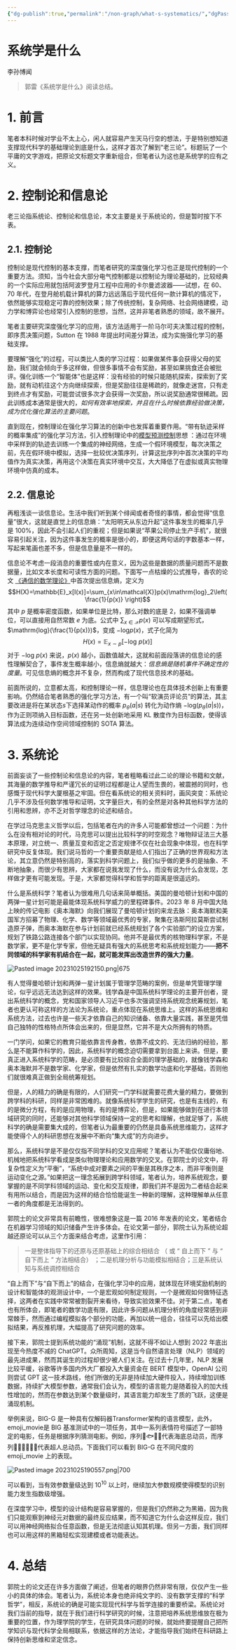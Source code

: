 ```yaml
---
{"dg-publish":true,"permalink":"/non-graph/what-s-systematics/","dgPassFrontmatter":true,"created":"2023-10-25T09:58:53.631+08:00","updated":"2023-10-25T20:12:20.031+08:00"}
---
```


# 系统学是什么

李孙博闻

> 郭雷《系统学是什么》阅读总结。

# 1. 前言

笔者本科时候对学业不太上心，闲人就容易产生天马行空的想法，于是特别想知道支撑现代科学的基础理论到底是什么，这样才首次了解到“老三论”。标题玩了一个平庸的文字游戏，把原论文标题文字重新组合，但笔者认为这也是系统学的应有之义。

# 2. 控制论和信息论

老三论指系统论、控制论和信息论，本文主要是关于系统论的，但是暂时按下不表。

## 2.1. 控制论

控制论是现代控制的基本支撑，而笔者研究的深度强化学习也正是现代控制的一个重要方法。须知，当今社会大部分电气控制都是以控制论为理论基础的，比较经典的一个实际应用就包括阿波罗登月工程中应用的卡尔曼滤波器——试想，在 60、70 年代，在登月舱机载计算机的算力远远落后于现代任何一款计算机的情况下，依然能够实现稳定可靠的控制效果；除了传统控制，复杂网络、社会网络建模，动力学和博弈论也经常引入控制的思想，当然，这并非笔者熟悉的领域，故不展开。

笔者主要研究深度强化学习的应用，该方法适用于一阶马尔可夫决策过程的控制，即序贯决策问题，Sutton 在 1988 年提出时间差分算法，成为实施强化学习的基础支撑。

要理解“强化”的过程，可以类比人类的学习过程：如果做某件事会获得父母的奖励，我们就会倾向于多这样做，但很多事情不会有奖励，甚至如果挑食还会被批评。强化训练一个“智能体”也是这样：没有经验的时候只能随机探索，探索到了奖励，就有动机往这个方向继续探索，但是奖励往往是稀疏的，就像走迷宫，只有走到终点才有奖励，可能尝试很多次才会获得一次奖励，所以说奖励通常很稀疏。因此训练成本通常是很大的，*如何有效率地探索，并且在什么时候依靠经验做决策，成为优化强化算法的主要问题*。

直到现在，控制理论在强化学习算法的创新中也发挥着重要作用。“带有轨迹采样的概率集成”的强化学习方法，引入控制理论中的[模型预测控制](https://www.bilibili.com/video/BV1cL411n7KV/?spm_id_from=333.337.search-card.all.click)思想 ：通过在环境中采样到的轨迹去训练一个集成的神经网络，生成一个假环境模型，每次决策之前，先在假环境中模拟，选择一批较优决策序列，计算这批序列中首次决策的平均值作为真实决策，再用这个决策在真实环境中交互，大大降低了在虚拟或真实物理环境中仿真的成本。

## 2.2. 信息论

再粗浅谈一谈信息论。生活中我们听到某个绯闻或者奇怪的事情，都会觉得“信息量”很大，这就是直觉上的信息熵：“太阳明天从东边升起”这件事发生的概率几乎是 100%，因此不会引起人们的重视；但是如果说“苹果公司停止生产手机”，就很容易引起关注，因为这件事发生的概率是很小的，即便这两句话的字数基本一样，写起来笔画也差不多，但是信息量是不一样的。

信息论不考虑一段消息的重要性或内在意义，因为这些是数据的质量问题而不是数据量，比如文本长度和可读性方面的问题。下面写一点枯燥的公式推导，香农的论文 [《通信的数学理论》](https://cdn.l7audiolab.com/wp-content/uploads/2022/06/%E9%80%9A%E4%BF%A1%E7%9A%84%E6%95%B0%E5%AD%A6%E7%90%86%E8%AE%BA.pdf)中首次提出信息熵，定义为
$$H(X)=\mathbb{E}_x[I(x)]=\sum_{x\in\mathcal{X}}p(x)\mathrm{log}_2\left(\frac{1}{p(x)} \right)$$
其中 $p$ 是概率密度函数，如果单位是比特，那么对数的底是 2，如果不强调单位，可以直接用自然常数 $e$ 为底。公式中 $\sum_{x\in\mathcal{X}}p(x)$ 可以写成期望形式，$\mathrm{log}(\frac{1}{p(x)})$，变成 $-\mathrm{log}p(x)$，式子化简为
$$
H(x)=\mathbb{E}_{x\sim p}[-\mathrm{log}~p(x)]
$$
对于 $-\mathrm{log}~ p(x)$ 来说，$p(x)$ 越小，函数值越大，这就和前面段落讲的信息论的感性理解契合了，事件发生概率越小，信息熵就越大：*信息熵是随机事件不确定性的度量*。可见信息熵的概念并不复杂，然而构成了现代信息技术的基础。

前面所说的，立意都太高，和控制理论一样，信息理论也在具体技术创新上有重要影响。仍然结合笔者熟悉的强化学习方法，有一个叫“软演员评论员”的算法，其主要改进是将在某状态$s$下选择某动作的概率 $p_{\theta}(a|s)$ 转化为动作熵 $-\mathrm{log}(p_{\theta}(a|s))$，作为正则项纳入目标函数，还在另一处创新地采用 KL 散度作为目标函数，使得该算法成为连续动作空间领域控制的 SOTA 算法。

# 3. 系统论

前面妄谈了一些控制论和信息论的内容，笔者粗略看过此二论的理论书籍和文献，其海量的数学推导和严谨冗长的证明过程都是让人望而生畏的，被震撼的同时，也感慨于现代科学大厦根基之牢固。但在看系统论的相关资料时，画风突变：系统论几乎不涉及任何数学推导和证明，文字量巨大，有的全然是对各种其他科学方法的引用和思辨，亦不乏对哲学理念的论述和结合。

在学过马克思主义哲学以后，包括笔者在内的许多人可能都曾想过一个问题：为什么在没有相对论的时代，马克思可以提出比较科学的时空观念？唯物辩证法三大基本原理，对立统一、质量互变和否定之否定规律不仅在社会现象中体现，也在科学研究中反复体现。我们说马哲的一个重要贡献是给人们指出了正确的世界观和方法论，其立意仍然是特别高的，落实到科学问题上，我们似乎做的更多的是抽象、不断地抽象，而很少有思辨，大家都在说我发现了什么，而没有说为什么会发现，怎样做才更有可能发现。于是，大家都觉得科学和哲学的距离是很遥远的。

什么是系统科学？笔者认为很难用几句话来简单概括。美国的曼哈顿计划和中国的两弹一星计划可能是最能体现系统科学威力的里程碑事件。2023 年 8 月中国大陆上映的传记电影《奥本海默》向我们展现了曼哈顿计划的来龙去脉：奥本海默和美国军方招募了物理、化学、数学等领域最优秀的专家，聚集在洛斯阿拉莫斯尝试制造原子弹，而奥本海默在参与计划前就已经系统规划了各个实验部门的设立方案，规划了铁路公路连接各个部门以实现协同。他并不是最优秀的核物理科学家，不是数学家，更不是化学专家，但他无疑具有强大的系统思考和系统规划能力——**把不同领域的科学家有机结合在一起，就可能发挥出改造世界的强大力量**。

![Pasted image 20231025192150.png|675](/img/user/%E9%99%84%E4%BB%B6/Pasted%20image%2020231025192150.png)

有人觉得曼哈顿计划和两弹一星计划属于管理学范畴的案例，但是单凭管理学理论，似乎远远无法达到这样的效果。钱学森是中国系统科学理论的主要开创者，提出系统科学的概念，党和国家领导人习近平也多次强调坚持系统观念统筹规划，笔者也更认可称这样的方法论为系统论，重点体现在系统思维上。这样的系统思维和系统方法，过去也许是一些天才依靠自己的知识储备、依靠大量实践，甚至是凭借自己独特的性格特点所体会出来的，但是显然，它并不是大众所拥有的特质。

一门学问，如果它的教育只能依靠言传身教，依靠不成文的、无法归纳的经验，那么是不能算作科学的，因此，系统科学的概念迫切需要拿到台面上来讲。但是，要真正进入系统科学的范畴，是必须要有比较综合全面的理学基础的，就像钱学森和奥本海默并不是数学家、化学家，但是依然有扎实的数学功底和化学基础，否则他们就很难真正做到全局统筹规划。

但是，人的精力的确是有限的，人们研究一门学科就需要花费大量的精力，要做到跨学科的科研，同样是非常困难的。就像系统科学学生的研究，也是有主线的，有的是微分方程，有的是应用物理，有的是博弈论，但是，如果能够做到在进行本领域研究的同时，还能够对其他科学领域保持一定的思考和理解，也就足够了，系统科学的确是需要集大成的，但笔者认为最重要的仍然是具备系统思维能力，这样才能使得个人的科研思想在发展中不断向“集大成”的方向进步。

那么，系统科学是不是仅仅指不同学科的交叉应用呢？笔者认为不能仅仅庸俗地、机械地把系统科学看成是类似物理理论和应用数学的交叉。在郭院士的论文中，将复杂性定义为“平衡”，“系统中成对要素之间的平衡是其秩序之本，而非平衡则是运动变化之源。”如果把这一理念拓展到跨学科领域，笔者认为，培养系统观念，要掌握的是不同学科领域的运动、变化和交互规律，即我们并不是因为二者结合起来有用所以结合，而是因为这样的结合恰恰能诞生一种新的理解，这种理解单从任意一者的角度都是无法得到的。

郭院士的论文非常具有前瞻性，很难想象这是一篇 2016 年发表的论文，笔者结合在机器学习领域的知识储备产生许多体会。在论文第一部分，郭院士认为系统论超越还原论可以从三个方面来结合考虑，这里作引用：

> 一是整体指导下的还原与还原基础上的综合相结合 （ 或 “ 自上而下 ” 与 “ 自下而上 ” 方法相结合） ；二是机理分析与功能模拟相结合；三是系统认知与系统调控相结合

“自上而下”与“自下而上”的结合，在强化学习中的应用，就体现在环境奖励机制的设计和智能体的观测设计中，一个是宏观如何制定规则，一个是微观如何做特征选择，这两者在实践中常常被割裂开来看待，导致实验效果不佳。对于第二点，笔者也有所体会，即笔者的数学功底有限，因此许多问题从机理分析的角度经常感到非常棘手，然而通过编程模拟各个部分的功能，再加以统一组合，往往可以先给出模拟结果，再反推机理，大幅提高了研究问题的效率。

接下来，郭院士提到系统功能的“涌现”机制，这就不得不如让人想到 2022 年底出现至今热度不减的 ChatGPT。众所周知，这是当今自然语言处理（NLP）领域的最先进成果，然而其诞生的过程却很少被人们关注。在过去十几年里，NLP 发展比较平缓，谷歌等许多国内外大厂都投入大量资金在 BERT 模型中，OpenAI 公司则尝试 GPT 这一技术路线，他们所做的无非是持续加大硬件投入，持续增加训练数据，持续扩大模型参数，通常我们会认为，模型的语言能力是随着投入的加大线性增加的，然而在参数达到某个数量级时，其语言能力却发生了质的飞跃，这便是涌现机制。

举例来说，BIG-G 是一种具有仅解码器Transformer架构的语言模型，此外，emoji_movie是 BIG 基准测试中的一项任务，其中一系列表情符号描述了一部特定的电影，任务是根据序列猜测电影。例如，序列👧🐟🐠🐡代表海底总动员，而序列🦸🦸‍♂️👦👧👶代表超人总动员。下面我们可以看到 BIG-G 在不同尺度的 emoji_movie 上的表现。

![Pasted image 20231025190557.png|700](/img/user/%E9%99%84%E4%BB%B6/Pasted%20image%2020231025190557.png)

可以看到，当有效参数量级达到 $10^{10}$ 以上时，继续加大参数规模使得模型的识别能力发生指数级增强。

在深度学习中，模型的设计结构是容易掌握的，但是我们仍然称之为黑箱，因为我们只能观察到神经元对数据的最终反应结果，而不知道它为什么会这样反应，我们可以用神经网络拟合任意函数，但是无法彻底认知其机理。但另一方面，我们同样也可以用这样的黑箱轻松实现建模或者功能表达。

# 4. 总结

郭院士的论文还在许多方面做了阐述，但笔者的眼界仍然非常有限，仅仅产生一些小的具体的体会。笔者认为，系统论本身也绝非纯文字的、没有数学支撑的“科学哲学”，相反，系统论的确是可能实现现代科学与哲学连接的重要桥梁。系统论对我们当前的指导，就在于我们进行科学研究的时候，注意把培养系统思维放在极为重要的位置，作为理学院的学生，在研究具体问题的时候，就始终要提醒自己把所学知识与现代科学全局相联系，依据这样的方法论，才能指导我们始终在科研路上保持创新思维和坚定信念。